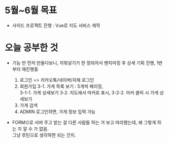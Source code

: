 # 5월~6월 목표 
 - 사이드 프로젝트 진행 : Vue로 지도 서비스 제작 

# 오늘 공부한 것
  - 기능 만 먼저 만들다보니, 끼워넣기가 한 정되어서 벤치마킹 후 상세 기획 진행,
    1번부터 재진행중
    
    1. 로그인 => 카카오톡/네이버/자체 로그인
    2. 회원가입
    3-1. 가게 목록 보기 : 5개씩 페이징,  
    3-1-1. 가게 상세보기
    3-2. 지도에서 마커로 표시,
    3-2-2. 마커 클릭 시 가게 상세보기
    4. 가게 검색
    5. ADMIN 로그인하면, 가게 정보 입력 가능
      
  - FORM으로 서버 주고 받는 걸 다른 사람들 하는 거 보고 따라했는데, 왜 그렇게 하는 지 알 수 가 없음.  
    그냥 루틴으로 생각하면 되는 건지.